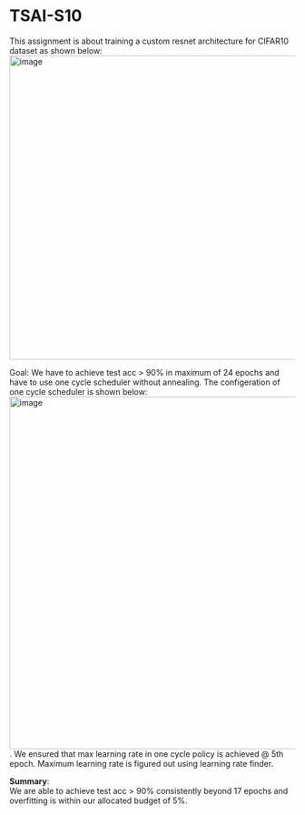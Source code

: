 # TSAI-S10

This assignment is about training a custom resnet architecture for CIFAR10 dataset as shown below: <br>
<img width="535" alt="image" src="https://github.com/Sachin-Bharadwaj/TSAI-Assignments/assets/26499326/f13e8a15-b3a2-44bf-83cf-34c465bb38a8"> <br>

Goal: We have to achieve test acc > 90% in maximum of 24 epochs and have to use one cycle scheduler without annealing. The configeration of one cycle scheduler is shown below: <br>
<img width="620" alt="image" src="https://github.com/Sachin-Bharadwaj/TSAI-Assignments/assets/26499326/514df0d1-8a1d-43c9-a552-75983cf393a1"> <br>.
We ensured that max learning rate in one cycle policy is achieved @ 5th epoch. Maximum learning rate is figured out using learning rate finder.

**Summary**: <br>
We are able to achieve test acc > 90% consistently beyond 17 epochs and overfitting is within our allocated budget of 5%.



 

  




